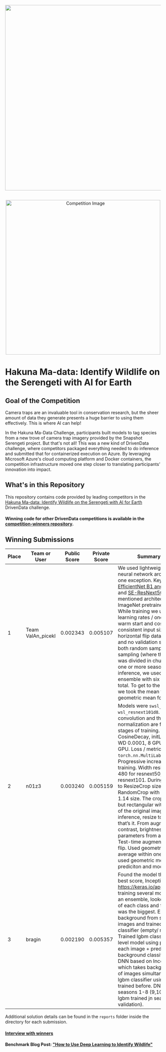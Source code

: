 [<img src='https://s3.amazonaws.com/drivendata-public-assets/logo-white-blue.png' width='600'>](https://www.drivendata.org/)
<br><br>

<div align="center">
<img src='http://lila.science/wp-content/uploads/2018/10/ss_web.jpg' alt='Competition Image' width='500'>
</div>

# Hakuna Ma-data: Identify Wildlife on the Serengeti with AI for Earth
## Goal of the Competition

Camera traps are an invaluable tool in conservation research, but the sheer amount of data they generate presents a huge barrier to using them effectively. This is where AI can help!

In the Hakuna Ma-Data Challenge, participants built models to tag species from a new trove of camera trap imagery provided by the Snapshot Serengeti project. But that's not all! This was a new kind of DrivenData challenge, where competitors packaged everything needed to do inference and submitted that for containerized execution on Azure. By leveraging Microsoft Azure's cloud computing platform and Docker containers, the competition infrastructure moved one step closer to translating participants’ innovation into impact.

## What's in this Repository
This repository contains code provided by leading competitors in the [Hakuna Ma-data: Identify Wildlife on the Serengeti with AI for Earth](https://www.drivendata.org/competitions/59/camera-trap-serengeti/) DrivenData challenge.

#### Winning code for other DrivenData competitions is available in the [competition-winners repository](https://github.com/drivendataorg/competition-winners).

## Winning Submissions

Place |Team or User | Public Score | Private Score | Summary of Model
--- | --- | --- | --- | ---
1 | Team ValAn_picekl | 0.002343 | 0.005107 | We used lightweight convolutional neural network architectures with one exception. Key models were [EfficientNet B1 and EfficientNet B3](https://arxiv.org/abs/1905.11946), and [SE-ResNext50](https://arxiv.org/abs/1709.01507). For all mentioned architectures we used ImageNet pretrained checkpoints. While training we used cyclical learning rates / one cycle policy, warm start and cosine annealing, a consistent input size of 512x384, horizontal flip data augmentation, and no validation set. We also used both random sampling and chunk sampling (where the training set was divided in chunks comprised of one or more seasons). For inference, we used a weighted ensemble with six forward passes in total. To get to the sequence level, we took the mean for animals and geometric mean for empty.
2 | n01z3 | 0.003240 | 0.005159 | Models were `swsl_resnext50` and `wsl_resnext101d8`. The first convolution and the first batch normalization are frozen during all stages of training. Used WarmUp, CosineDecay, initLR 0.005, SGD, WD 0.0001, 8 GPUs, Batch 256 per GPU. Loss / metric was `torch.nn.MultiLabelSoftMarginLoss`. Progressive increase in size during training. Width resize: 256 -> 320 -> 480 for resnext50; 296 -> 360 for resnext101. During training, resize to ResizeCrop size for the width -> RandomCrop with ResizeCrop / 1.14 size. The crop is not square, but rectangular with the proportion of the original image. During inference, resize to ResizeCrop and that’s it. From augmentations: flip, contrast, brightness, using default parameters from albumentations. Test-time augmentation (TTA) was flip. Used geometric mean to average within one series. Also used geometric mean for TTA prediciton and model averaging.
3 | bragin | 0.002190 | 0.005357 | Found the model that gave me the best score, InceptionResNetV2, on <https://keras.io/applications/>. After training several models and creating an ensemble, looked at the losses of each class and found that empty was the biggest. Extracted the background from sequences of images and trained a binary classifier (empty/ non-empty). Trained lgbm classifier as a second level model using predictions of each image + prediction of background classifier. Built merged DNN based on InceptionResNetV2 which takes background and mean of images simultaneously. Updated lgbm classifier using all model that I trained before. DNNs trained on seasons 1-8 (9,10 for validation), lgbm trained jn season 9 (10 for validation).

Additional solution details can be found in the `reports` folder inside the directory for each submission.

#### [Interview with winners](http://drivendata.co/blog/wildlife-serengeti-winners.html)

#### Benchmark Blog Post: ["How to Use Deep Learning to Identify Wildlife"](http://drivendata.co/blog/ai-for-earth-wildlife-detection-benchmark/)
